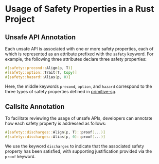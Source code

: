 # Usage of Safety Properties in a Rust Project
## Unsafe API Annotation
Each unsafe API is associated with one or more safety properties, each of which is represented as an attribute prefixed with the `safety` keyword. 
For example, the following three attributes declare three safety properties:
```rust
#[safety::precond::Align(p, T)]
#[safety::option::Trait(T, Copy)]
#[safety::hazard::Alias(p, 0)]
```

Here, the middle keywords `precond`, `option`, and `hazard` correspond to the three types of safety properties defined in [primitive-sp](../primitive_sp.md).

## Callsite Annotation
To facilitate reviewing the usage of unsafe APIs, developers can annotate how each safety property is addressed as follows: 
```rust
#[safety::discharges::Align(p, T)::proof(...)]
#[safety::discharges::Alias(p, 0)::proof(...)]
```
We use the keyword `discharges` to indicate that the associated safety property has been satisfied, 
with supporting justification provided via the `proof` keyword.
